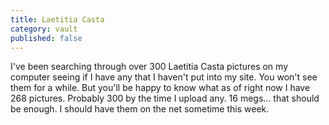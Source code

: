 ```yaml
---
title: Laetitia Casta
category: vault
published: false
---
```


I've been searching through over 300 Laetitia Casta pictures on my computer
seeing if I have any that I haven't put into my site. You won't see them for a
while. But you'll be happy to know what as of right now I have 268 pictures.
Probably 300 by the time I upload any. 16 megs... that should be enough. I
should have them on the net sometime this week.
